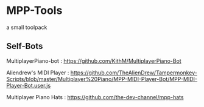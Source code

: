 # MPP-Tools
a small toolpack

## Self-Bots
MultiplayerPiano-bot : https://github.com/KithM/MultiplayerPiano-Bot

Aliendrew's MIDI Player : https://github.com/TheAlienDrew/Tampermonkey-Scripts/blob/master/Multiplayer%20Piano/MPP-MIDI-Player-Bot/MPP-MIDI-Player-Bot.user.js

Multiplayer Piano Hats : https://github.com/the-dev-channel/mpp-hats
